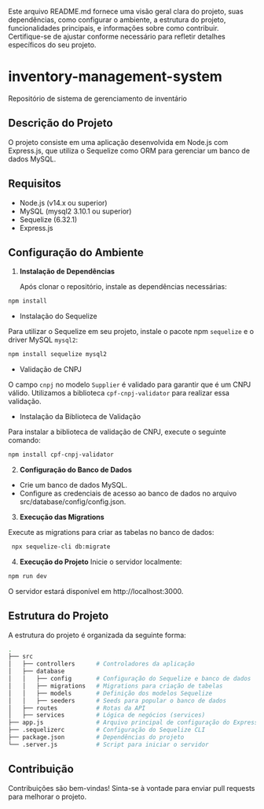 Este arquivo README.md fornece uma visão geral clara do projeto, suas dependências, como configurar o ambiente, a estrutura do projeto, funcionalidades principais, e informações sobre como contribuir. Certifique-se de ajustar conforme necessário para refletir detalhes específicos do seu projeto.

# inventory-management-system

Repositório de sistema de gerenciamento de inventário

## Descrição do Projeto

O projeto consiste em uma aplicação desenvolvida em Node.js com Express.js, que utiliza o Sequelize como ORM para gerenciar um banco de dados MySQL.

## Requisitos

- Node.js (v14.x ou superior)
- MySQL (mysql2 3.10.1 ou superior)
- Sequelize (6.32.1)
- Express.js

## Configuração do Ambiente

1. **Instalação de Dependências**

   Após clonar o repositório, instale as dependências necessárias:

```bash
npm install
```

- Instalação do Sequelize

Para utilizar o Sequelize em seu projeto, instale o pacote npm `sequelize` e o driver MySQL `mysql2`:

```bash
npm install sequelize mysql2
```

- Validação de CNPJ

O campo `cnpj` no modelo `Supplier` é validado para garantir que é um CNPJ válido. Utilizamos a biblioteca `cpf-cnpj-validator` para realizar essa validação.

   - Instalação da Biblioteca de Validação

Para instalar a biblioteca de validação de CNPJ, execute o seguinte comando:

```bash
npm install cpf-cnpj-validator
```

2. **Configuração do Banco de Dados**

- Crie um banco de dados MySQL.
- Configure as credenciais de acesso ao banco de dados no arquivo src/database/config/config.json.

3. **Execução das Migrations**

Execute as migrations para criar as tabelas no banco de dados:

```bash
 npx sequelize-cli db:migrate
```

4. **Execução do Projeto**
Inicie o servidor localmente:

```bash
npm run dev
```

O servidor estará disponível em http://localhost:3000.

## Estrutura do Projeto

A estrutura do projeto é organizada da seguinte forma:

```sh
.
├── src
│   ├── controllers      # Controladores da aplicação
│   ├── database
│   │   ├── config       # Configuração do Sequelize e banco de dados
│   │   ├── migrations   # Migrations para criação de tabelas
│   │   ├── models       # Definição dos modelos Sequelize
│   │   ├── seeders      # Seeds para popular o banco de dados
│   ├── routes           # Rotas da API
│   ├── services         # Lógica de negócios (services)
├── app.js               # Arquivo principal de configuração do Express
├── .sequelizerc         # Configuração do Sequelize CLI
├── package.json         # Dependências do projeto
└── .server.js           # Script para iniciar o servidor
```

## Contribuição

Contribuições são bem-vindas! Sinta-se à vontade para enviar pull requests para melhorar o projeto.